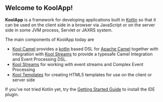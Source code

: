 ## Welcome to KoolApp!

**KoolApp** is a framework for developing applications built in [Kotlin](http://jetbrains.github.com/kotlin/) so that it can be used on the client
side in a browser via JavaScript or on the server side in some JVM process, Servlet or JAXRS system.

The main components of KoolApp today are

* [Kool Camel](http://koolapp.org/camel.html) provides a [kotlin](http://jetbrains.github.com/kotlin/) based DSL for [Apache Camel](http://camel.apache.org/) together with integration with [Kool Streams](http://koolapp.org/streams.html) to provide a typesafe Camel Integration and Event Processing DSL.
* [Kool Streams](http://koolapp.org/streams.html) for working with event streams and Complex Event Processing
* [Kool Templates](http://koolapp.org/templates.html) for creating HTML5 templates for use on the client or server side

If you've not tried Kotlin yet, try the [Getting Started Guide](http://confluence.jetbrains.net/display/Kotlin/Getting+Started) to install the IDE plugin.
